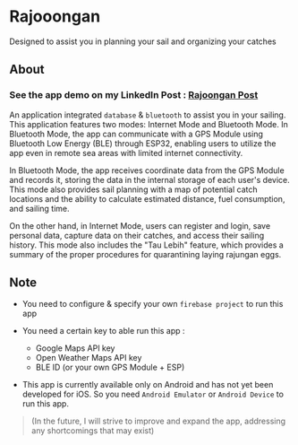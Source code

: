 # Rajooongan

Designed to assist you in planning your sail and organizing your catches

## About

### See the app demo on my LinkedIn Post : [Rajoongan Post](https://www.linkedin.com/posts/daudhiyaa_flutter-androids-mobileapps-activity-7094226885903093760-va6u?utm_source=share&utm_medium=member_desktop)

An application integrated `database` & `bluetooth` to assist you in your sailing. This application features two modes: Internet Mode and Bluetooth Mode. In Bluetooth Mode, the app can communicate with a GPS Module using Bluetooth Low Energy (BLE) through ESP32, enabling users to utilize the app even in remote sea areas with limited internet connectivity.

In Bluetooth Mode, the app receives coordinate data from the GPS Module and records it, storing the data in the internal storage of each user's device. This mode also provides sail planning with a map of potential catch locations and the ability to calculate estimated distance, fuel consumption, and sailing time.

On the other hand, in Internet Mode, users can register and login, save personal data, capture data on their catches, and access their sailing history. This mode also includes the "Tau Lebih" feature, which provides a summary of the proper procedures for quarantining laying rajungan eggs.

## Note

- You need to configure & specify your own `firebase project` to run this app

- You need a certain key to able run this app :

  - Google Maps API key
  - Open Weather Maps API key
  - BLE ID (or your own GPS Module + ESP)

- This app is currently available only on Android and has not yet been developed for iOS. So you need `Android Emulator` or `Android Device` to run this app.

> (In the future, I will strive to improve and expand the app, addressing any shortcomings that may exist)
